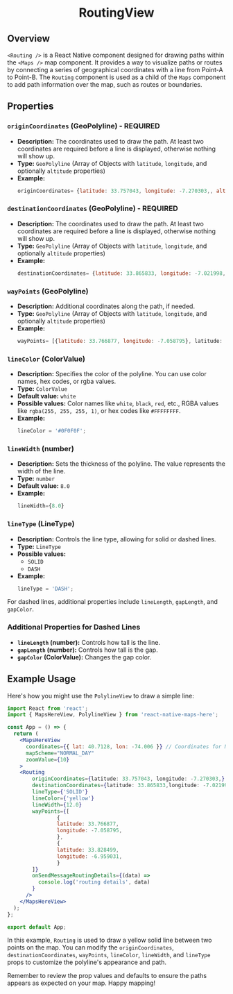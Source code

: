 <h1 align="center">
    <strong>RoutingView</strong>
</h1>

## Overview

`<Routing />` is a React Native component designed for drawing paths within the `<Maps />` map component. It provides a way to visualize paths or routes by connecting a series of geographical coordinates with a line from Point-A to Point-B. The `Routing` component is used as a child of the `Maps` component to add path information over the map, such as routes or boundaries.

## Properties

### `originCoordinates` (GeoPolyline) - REQUIRED

- **Description:** The coordinates used to draw the path. At least two coordinates are required before a line is displayed, otherwise nothing will show up.
- **Type:** `GeoPolyline` (Array of Objects with `latitude`, `longitude`, and optionally `altitude` properties)
- **Example:**
  ```jsx
  originCoordinates= {latitude: 33.757043, longitude: -7.270303,, altitude: 1.3 },
  ```

### `destinationCoordinates` (GeoPolyline) - REQUIRED

- **Description:** The coordinates used to draw the path. At least two coordinates are required before a line is displayed, otherwise nothing will show up.
- **Type:** `GeoPolyline` (Array of Objects with `latitude`, `longitude`, and optionally `altitude` properties)
- **Example:**
  ```jsx
  destinationCoordinates= {latitude: 33.865833, longitude: -7.021998,, altitude: 1.3 },
  ```

### `wayPoints` (GeoPolyline)

- **Description:** Additional coordinates along the path, if needed.
- **Type:** `GeoPolyline` (Array of Objects with `latitude`, `longitude`, and optionally `altitude` properties)
- **Example:**
  ```jsx
  wayPoints= [{latitude: 33.766877, longitude: -7.058795}, latitude: 33.828499, longitude: -6.959031]
  ```

### `lineColor` (ColorValue)

- **Description:** Specifies the color of the polyline. You can use color names, hex codes, or rgba values.
- **Type:** `ColorValue`
- **Default value:** `white`
- **Possible values:** Color names like `white`, `black`, `red`, etc., RGBA values like `rgba(255, 255, 255, 1)`, or hex codes like `#FFFFFFFF`.
- **Example:**
  ```jsx
  lineColor = '#0F0F0F';
  ```

### `lineWidth` (number)

- **Description:** Sets the thickness of the polyline. The value represents the width of the line.
- **Type:** `number`
- **Default value:** `8.0`
- **Example:**
  ```jsx
  lineWidth={8.0}
  ```

### `lineType` (LineType)

- **Description:** Controls the line type, allowing for solid or dashed lines.
- **Type:** `LineType`
- **Possible values:**
  - `SOLID`
  - `DASH`
- **Example:**
  ```jsx
  lineType = 'DASH';
  ```

For dashed lines, additional properties include `lineLength`, `gapLength`, and `gapColor`.

### Additional Properties for Dashed Lines

- **`lineLength` (number):** Controls how tall is the line.
- **`gapLength` (number):** Controls how tall is the gap.
- **`gapColor` (ColorValue):** Changes the gap color.

## Example Usage

Here's how you might use the `PolylineView` to draw a simple line:

```jsx
import React from 'react';
import { MapsHereView, PolylineView } from 'react-native-maps-here';

const App = () => {
  return (
    <MapsHereView
      coordinates={{ lat: 40.7128, lon: -74.006 }} // Coordinates for New York City
      mapScheme="NORMAL_DAY"
      zoomValue={10}
    >
    <Routing
        originCoordinates={latitude: 33.757043, longitude: -7.270303,}
        destinationCoordinates={latitude: 33.865833,longitude: -7.021998}
        lineType={'SOLID'}
        lineColor={'yellow'}
        lineWidth={12.0}
        wayPoints={[
                {
                latitude: 33.766877,
                longitude: -7.058795,
                },
                {
                latitude: 33.828499,
                longitude: -6.959031,
                }
        ]}
        onSendMessageRoutingDetails={(data) =>
          console.log('routing details', data)
        }
      />
    </MapsHereView>
  );
};

export default App;
```

In this example, `Routing` is used to draw a yellow solid line between two points on the map. You can modify the `originCoordinates`, `destinationCoordinates`, `wayPoints`, `lineColor`, `lineWidth`, and `lineType` props to customize the polyline's appearance and path.

Remember to review the prop values and defaults to ensure the paths appears as expected on your map. Happy mapping!